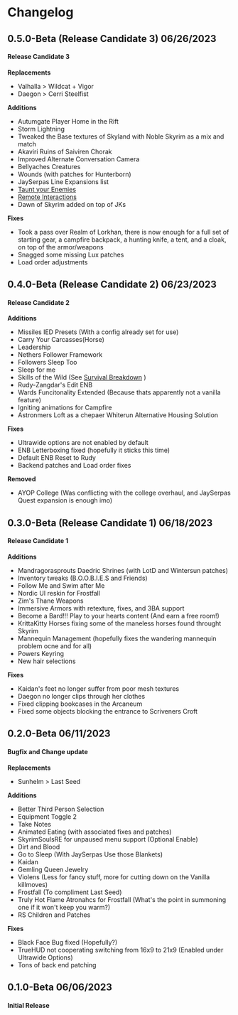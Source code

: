 # Changelog

## 0.5.0-Beta (Release Candidate 3) 06/26/2023
#### Release Candidate 3
__Replacements__
- Valhalla > Wildcat + Vigor
- Daegon > Cerri Steelfist

__Additions__
- Autumgate Player Home in the Rift
- Storm Lightning
- Tweaked the Base textures of Skyland with Noble Skyrim as a mix and match
- Akaviri Ruins of Saiviren Chorak
- Improved Alternate Conversation Camera
- Bellyaches Creatures
- Wounds (with patches for Hunterborn)
- JaySerpas Line Expansions list
- [Taunt your Enemies](https://www.nexusmods.com/skyrimspecialedition/mods/72023)
- [Remote Interactions](https://www.nexusmods.com/skyrimspecialedition/mods/89676)
- Dawn of Skyrim added on top of JKs

__Fixes__
- Took a pass over Realm of Lorkhan, there is now enough for a full set of starting gear, a campfire backpack, a hunting knife, a tent, and a cloak, on top of the armor/weapons
- Snagged some missing Lux patches
- Load order adjustments

## 0.4.0-Beta (Release Candidate 2) 06/23/2023
#### Release Candidate 2
__Additions__
- Missiles IED Presets (With a config already set for use)
- Carry Your Carcasses(Horse)
- Leadership
- Nethers Follower Framework
- Followers Sleep Too
- Sleep for me
- Skills of the Wild (See [Survival Breakdown](https://github.com/AlabastTheSane/empyrean-modlist/blob/main/Survival%20Breakdown.md) )
- Rudy-Zangdar's Edit ENB
- Wards Funcitonality Extended (Because thats apparently not a vanilla feature)
- Igniting animations for Campfire
- Astronmers Loft as a chepaer Whiterun Alternative Housing Solution

__Fixes__
- Ultrawide options are not enabled by default
- ENB Letterboxing fixed (hopefully it sticks this time)
- Default ENB Reset to Rudy
- Backend patches and Load order fixes

__Removed__
- AYOP College (Was conflicting with the college overhaul, and JaySerpas Quest expansion is enough imo)

## 0.3.0-Beta (Release Candidate 1) 06/18/2023
#### Release Candidate 1
__Additions__
- Mandragorasprouts Daedric Shrines (with LotD and Wintersun patches)
- Inventory tweaks (B.O.O.B.I.E.S and Friends)
- Follow Me and Swim after Me
- Nordic UI reskin for Frostfall
- Zim's Thane Weapons
- Immersive Armors with retexture, fixes, and 3BA support
- Become a Bard!!! Play to your hearts content (And earn a free room!)
- KrittaKitty Horses fixing some of the maneless horses found throught Skyrim
- Mannequin Management (hopefully fixes the wandering mannequin problem ocne and for all)
- Powers Keyring
- New hair selections

__Fixes__
- Kaidan's feet no longer suffer from poor mesh textures
- Daegon no longer clips through her clothes
- Fixed clipping bookcases in the Arcaneum
- Fixed some objects blocking the entrance to Scriveners Croft

## 0.2.0-Beta 06/11/2023
#### Bugfix and Change update
__Replacements__
- Sunhelm > Last Seed

__Additions__
- Better Third Person Selection
- Equipment Toggle 2
- Take Notes
- Animated Eating (with associated fixes and patches)
- SkyrimSoulsRE for unpaused menu support (Optional Enable)
- Dirt and Blood
- Go to Sleep (With JaySerpas Use those Blankets)
- Kaidan
- Gemling Queen Jewelry
- Violens (Less for fancy stuff, more for cutting down on the Vanilla killmoves)
- Frostfall (To compliment Last Seed)
- Truly Hot Flame Atronahcs for Frostfall (What's the point in summoning one if it won't keep you warm?)
- RS Children and Patches

__Fixes__
- Black Face Bug fixed (Hopefully?)
- TrueHUD not cooperating switching from 16x9 to 21x9 (Enabled under Ultrawide Options)
- Tons of back end patching

## 0.1.0-Beta 06/06/2023
#### Initial Release
